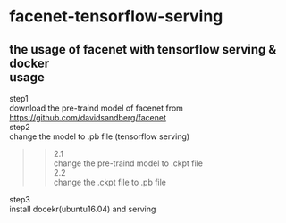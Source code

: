# facenet-tensorflow-serving
the usage of facenet with tensorflow serving & docker<br> 
usage<br> 
------
step1<br> 
download the pre-traind model of facenet from https://github.com/davidsandberg/facenet<br> 
step2<br> 
change the model to .pb file (tensorflow serving)<br> 
>>2.1<br> 
>>change the pre-traind model to .ckpt file <br> 
>>2.2<br> 
>>change the .ckpt file to .pb file<br> 

step3<br>
install docekr(ubuntu16.04) and serving<br>
